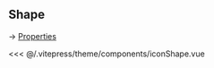 ## Shape

&#8594; [Properties](../guide/properties#shape)

<<< @/.vitepress/theme/components/iconShape.vue

<iconShape/>